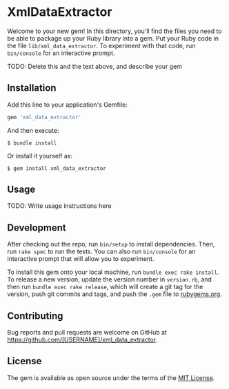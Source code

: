 # XmlDataExtractor

Welcome to your new gem! In this directory, you'll find the files you need to be able to package up your Ruby library into a gem. Put your Ruby code in the file `lib/xml_data_extractor`. To experiment with that code, run `bin/console` for an interactive prompt.

TODO: Delete this and the text above, and describe your gem

## Installation

Add this line to your application's Gemfile:

```ruby
gem 'xml_data_extractor'
```

And then execute:

    $ bundle install

Or install it yourself as:

    $ gem install xml_data_extractor

## Usage

TODO: Write usage instructions here

## Development

After checking out the repo, run `bin/setup` to install dependencies. Then, run `rake spec` to run the tests. You can also run `bin/console` for an interactive prompt that will allow you to experiment.

To install this gem onto your local machine, run `bundle exec rake install`. To release a new version, update the version number in `version.rb`, and then run `bundle exec rake release`, which will create a git tag for the version, push git commits and tags, and push the `.gem` file to [rubygems.org](https://rubygems.org).

## Contributing

Bug reports and pull requests are welcome on GitHub at https://github.com/[USERNAME]/xml_data_extractor.


## License

The gem is available as open source under the terms of the [MIT License](https://opensource.org/licenses/MIT).
